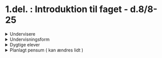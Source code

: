 <h1>1.del. : Introduktion til faget - d.8/8-25</h1>


<details class = "red">
  <summary>Undervisere</summary>

<h5>Anders Juul Refslund Petersen, eksamens- og undervisnings-ansvarlig</h5>

![ajrp](img_ajrp.jpg)

<h5>Mohammed Saleh, pædagogikums-kandidat og gæste-underviser</h5>

![msa](img_msa.jpg)
 
</details>

<details class = "red">
  <summary>Undervisningsform</summary>
    <ul>
        <li><b>Logbog:</b> vi skal anvende "logbog",- nedskrive erfaringer og gemme arbejde, et sted hvor underviserne kan følge med. Vi starter med at anvende p5js editoren, og bare skrive kommentarer i jeres filer</li> 
        <li><b>Test:</b>,- vi laver løbende test uden hjælpemidler</li>
        <li><b>Afleveringer:</b>, kode og/eller video hvor i forklarer koden</li>
        <li><b>Fagord:</b>,- det er vigtigt at i anvender rigtige fagtermer</li>
        <li><b>Diagrammer:</b>,- ord er ikke altid nok, i skal også lære at illusterer og formidle jeres programmer igennem forskellige diagram-typer</li> 
        <li><b>Karaktergivning:</b>,- gives hovedsagligt på baggrund af test og afleveringer</li>
        <li><b>Eksperimentel undrevisning:</b>,- der kan forkomme forskellig varierende undrervisningsformer som Mohammed vil afprøve på jer ;-) </li>
    </ul> 
 
</details>

<details class = "red">
  <summary>Dygtige elever</summary>
    <ul>
    <li>Meget dygtige elever og elever der allerede kan programmere</li>
    <li>Husk dette er et grundkursus i programmering!</li>
    <li>husk de andre skal lære det du allerede kan!</li>
    <li>Du kan måske bede om eller foreslå mere avancerede opgaver til dig?</li>
    <li>Og hjælpe meget gerne de andre når du er færdig?</li>
    </ul>
</details>


<details class="red">
  <summary>Planlagt pensum ( kan ændres lidt )</summary>
    <ul>
    <li>Basisstof via p5.js: variable, typesystem, forgreninger, løkker, array, intro til object samt funktioner i js</li>
    <li>flowchart og pseudokode</li>
    <li>OOP: Intro til objektorienteret prog (class & object) + om JSON som dataformat</li>
    <li>OOP: fortsat, om arv & polymorfi samt om klassediagrammer til at repræsentere programmet</li>
    <li>Om funktioner i js: mere avanceret om funktioner/metoder i js</li>
    <li>Om html, css & js: den basale tech‐stak til webprogrammering</li>
    <li>Algoritmer – rekursion, intro til tidskompleksitet, fx grafalgoritmer, sortering, kollision</li>
    <li>Eksamensprojektet & eksamenstræning</li>
    </ul>
</details>
